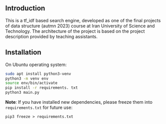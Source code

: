 
## Introduction

This is a tf_idf based search engine, developed as one of the final projects of data structure (autmn 2023) course at Iran University of Science and Technology. The architecture of the project is based on the project description provided by teaching assistants.

## Installation

On Ubuntu operating system:

```bash
sudo apt install python3-venv
python3 -m venv env
source env/bin/activate
pip install -r requirements. txt 
python3 main.py
```

**Note**: If you have installed new dependencies, please freeze them into `requirements.txt` for future use:

```shell
pip3 freeze > requirements.txt
```




